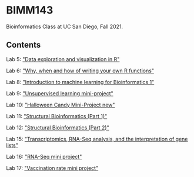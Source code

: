 # BIMM143
Bioinformatics Class at UC San Diego, Fall 2021. 

## Contents 

Lab 5: ["Data exploration and visualization in R"](Lab5/cmackey_lab5.pdf)

Lab 6: ["Why, when and how of writing your own R functions"](Lab6/cmackey_lab6.pdf) 

Lab 8: ["Introduction to machine learning for Bioinformatics 1"](Lab8/cmackey_lab8.pdf) 

Lab 9: ["Unsupervised learning mini-project"](Lab9/cmackey_lab9.pdf) 

Lab 10: ["Halloween Candy Mini-Project new"](Lab10/cmackey_lab10.Rmd") 

Lab 11: ["Structural Bioinformatics (Part 1)"](Lab11/cmackey_lab11.pdf) 

Lab 12: ["Structural Bioinformatics (Part 2)"](Lab12/cmackey_lab12.pdf) 

Lab 15: ["Transcriptomics, RNA-Seq analysis, and the interpretation of gene lists"](Lab15/cmackey_lab15.pdf) 

Lab 16: ["RNA-Seq mini project"](Lab16/cmackey_lab16.pdf) 

Lab 17: ["Vaccination rate mini project"](Lab17/cmackey_lab17.pdf) 
